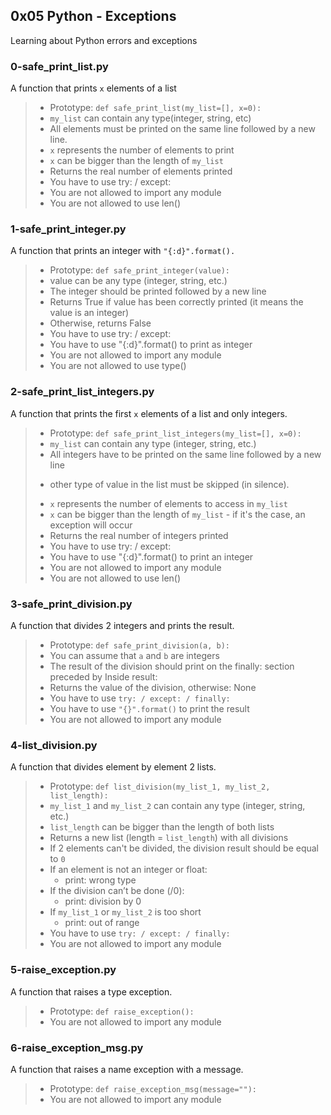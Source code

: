 ## 0x05 Python - Exceptions
Learning about Python errors and exceptions

### 0-safe_print_list.py
A function that prints `x` elements of a list
> * Prototype: `def safe_print_list(my_list=[], x=0):`
> * `my_list` can contain any type(integer, string, etc)
> * All elements must be printed on the same line followed by a new line.
> * `x` represents the number of elements to print
> * `x` can be bigger than the length of `my_list`
> * Returns the real number of elements printed
> * You have to use try: / except:
> * You are not allowed to import any module
> * You are not allowed to use len()

### 1-safe_print_integer.py
A function that prints an integer with `"{:d}".format().`
> * Prototype: `def safe_print_integer(value):`
> * value can be any type (integer, string, etc.)
> * The integer should be printed followed by a new line
> * Returns True if value has been correctly printed (it means the value is
> an integer)
> * Otherwise, returns False
> * You have to use try: / except:
> * You have to use "{:d}".format() to print as integer
> * You are not allowed to import any module
> * You are not allowed to use type()


### 2-safe_print_list_integers.py
A function that prints the first `x` elements of a list and only integers.
> * Prototype: `def safe_print_list_integers(my_list=[], x=0):`
> * `my_list` can contain any type (integer, string, etc.)
> * All integers have to be printed on the same line followed by a new line
> - other type of value in the list must be skipped (in silence).
> * `x` represents the number of elements to access in `my_list`
> * `x` can be bigger than the length of `my_list` - if it's the case, an
> exception will occur
> * Returns the real number of integers printed
> * You have to use try: / except:
> * You have to use "{:d}".format() to print an integer
> * You are not allowed to import any module
> * You are not allowed to use len()


### 3-safe_print_division.py
A function that divides 2 integers and prints the result.
> * Prototype: `def safe_print_division(a, b):`
> * You can assume that `a` and `b` are integers
> * The result of the division should print on the finally: section preceded
> by Inside result:
> * Returns the value of the division, otherwise: None
> * You have to use `try: / except: / finally:`
> * You have to use `"{}".format()` to print the result
> * You are not allowed to import any module

### 4-list_division.py
A function that divides element by element 2 lists.
> * Prototype: `def list_division(my_list_1, my_list_2, list_length):`
> * `my_list_1` and `my_list_2` can contain any type (integer, string, etc.)
> * `list_length` can be bigger than the length of both lists
> * Returns a new list (length = `list_length`) with all divisions
> * If 2 elements can't be divided, the division result should be equal to `0`
> * If an element is not an integer or float:
>   * print: wrong type
> * If the division can’t be done (/0):
>   * print: division by 0
> * If `my_list_1` or `my_list_2` is too short
>   * 	print: out of range
> * You have to use `try: / except: / finally:`
> * You are not allowed to import any module


### 5-raise_exception.py
A function that raises a type exception.
> * Prototype: `def raise_exception():`
> * You are not allowed to import any module


### 6-raise_exception_msg.py
A function that raises a name exception with a message.
> * Prototype: `def raise_exception_msg(message=""):`
> * You are not allowed to import any module
